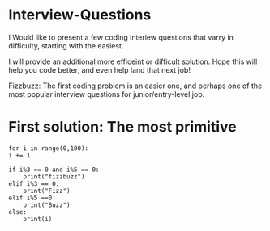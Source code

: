 # Interview-Questions
I Would like to present a few coding interiew questions that varry in difficulty, 
starting with the easiest.

I will provide an additional more efficeint or difficult solution. 
Hope this will help you code better, and even help land that next job! 

Fizzbuzz:
The first coding problem is an easier one, 
and perhaps one of the most popular interview questions for junior/entry-level job.

# **First solution: The most primitive**


    for i in range(0,100):
    i += 1
    
    if i%3 == 0 and i%5 == 0:
        print("fizzbuzz")
    elif i%3 == 0:
        print("Fizz")
    elif i%5 ==0:
        print("Buzz")
    else:
        print(i)

